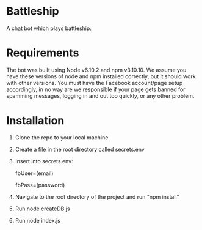 # Battleship
A chat bot which plays battleship.

# Requirements
The bot was built using Node v6.10.2 and npm v3.10.10. We assume you have these versions of node and npm installed correctly, but it should work with other versions.
You must have the Facebook account/page setup accordingly, in no way are we responsible if your page gets banned for spamming messages, logging in and out too quickly, or any other problem.

# Installation
1.  Clone the repo to your local machine
2.  Create a file in the root directory called secrets.env
3.  Insert into secrets.env:

    fbUser=(email)

    fbPass=(password)
4.  Navigate to the root directory of the project and run "npm install"
5.  Run node createDB.js
6.  Run node index.js
